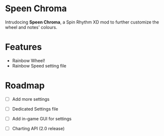 # Speen Chroma
 Intrudocing **Speen Chroma**, a Spin Rhythm XD mod to further customize the wheel and notes' colours.
 
# Features
 - Rainbow Wheel!
 - Rainbow Speed setting file

# Roadmap
 - [ ] Add more settings
 - [ ] Dedicated Settings file
 - [ ] Add in-game GUI for settings
 - [ ] Charting API (2.0 release)
 
